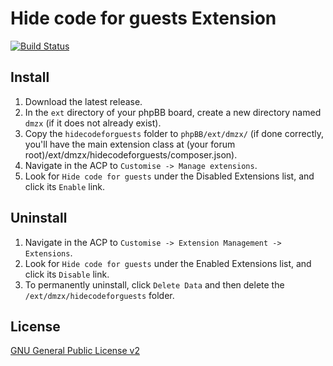 # Hide code for guests Extension

[![Build Status](https://travis-ci.org/dmzx/Hide-code-for-guests.svg?branch=master)](https://travis-ci.org/dmzx/Hide-code-for-guests)

## Install
1. Download the latest release.
2. In the `ext` directory of your phpBB board, create a new directory named `dmzx` (if it does not already exist).
3. Copy the `hidecodeforguests` folder to `phpBB/ext/dmzx/` (if done correctly, you'll have the main extension class at (your forum root)/ext/dmzx/hidecodeforguests/composer.json).
4. Navigate in the ACP to `Customise -> Manage extensions`.
5. Look for `Hide code for guests` under the Disabled Extensions list, and click its `Enable` link.

## Uninstall
1. Navigate in the ACP to `Customise -> Extension Management -> Extensions`.
2. Look for `Hide code for guests` under the Enabled Extensions list, and click its `Disable` link.
3. To permanently uninstall, click `Delete Data` and then delete the `/ext/dmzx/hidecodeforguests` folder.

## License
[GNU General Public License v2](http://opensource.org/licenses/GPL-2.0)
